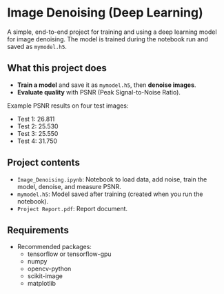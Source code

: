 # Image Denoising (Deep Learning)

A simple, end-to-end project for training and using a deep learning model for image denoising. The model is trained during the notebook run and saved as `mymodel.h5`.

## What this project does
- **Train a model** and save it as `mymodel.h5`, then **denoise images**.
- **Evaluate quality** with PSNR (Peak Signal-to-Noise Ratio).

Example PSNR results on four test images:
- Test 1: 26.811
- Test 2: 25.530
- Test 3: 25.550
- Test 4: 31.750

## Project contents
- `Image_Denoising.ipynb`: Notebook to load data, add noise, train the model, denoise, and measure PSNR.
- `mymodel.h5`: Model saved after training (created when you run the notebook).
- `Project Report.pdf`: Report document.

## Requirements
- Recommended packages:
  - tensorflow or tensorflow-gpu
  - numpy
  - opencv-python
  - scikit-image
  - matplotlib
